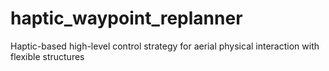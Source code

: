 # haptic_waypoint_replanner
Haptic-based high-level control strategy for aerial physical interaction with flexible structures
